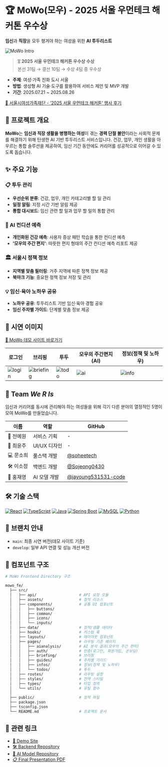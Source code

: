 # 🏆 MoWo(모우) - 2025 서울 우먼테크 해커톤 우수상

**임신**과 **직장**을 모두 챙겨야 하는 여성을 위한 **AI 투두리스트**

![MoWo Intro](https://github.com/user-attachments/assets/962747a9-bc86-4b16-8ffa-02f8e4cde705)

> 🎖️ **2025 서울 우먼테크 해커톤 우수상 수상**  
> 본선 31팀 → 결선 10팀 → 수상 4팀 중 우수상

- **주제**: 여성·가족 친화 도시 서울
- **방법**: 생성형 AI 기술·도구를 활용하여 서비스 제안 및 MVP 개발
- **기간**: 2025.07.21 ~ 2025.08.26

[🔗 서울시여성가족재단 - ‘2025 서울 우먼테크 해커톤’ 행사 후기](https://www.seoulwomen.or.kr/sfwf/contents/sfwf-pressRelease2.do?&schM=view&id=30272)

## 🎯 프로젝트 개요

**MoWo**는 **임신과 직장 생활을 병행하는 여성**이 겪는 **경력 단절 불안**이라는 사회적 문제를 해결하기 위해 탄생한 AI 기반 투두리스트 서비스입니다. 건강, 업무, 개인 생활을 아우르는 통합 솔루션을 제공하여, 임신 기간 동안에도 커리어를 성공적으로 이어갈 수 있도록 돕습니다.

## ✨ 주요 기능

### 📋 투두 관리

- **우선순위 분류**: 건강, 업무, 개인 카테고리별 할 일 관리
- **일정 알림**: 지정 시간 기반 알림 제공
- **통합 대시보드**: 임신 관련 할 일과 업무 할 일의 통합 관리

### 🤖 AI 컨디션 예측

- **개인화된 건강 예측**: 사용자 증상 패턴 학습을 통한 컨디션 예측
- **'모우의 주간 편지'**: 따뜻한 편지 형태의 주간 컨디션 예측 리포트 제공

### 🏛️ 서울시 정책 정보

- **지역별 맞춤 필터링**: 거주 지역에 따른 정책 정보 제공
- **북마크 기능**: 중요한 정책 정보 저장 및 관리

### 💡 임신·육아 노하우 공유

- **노하우 공유**: 투두리스트 기반 임신·육아 경험 공유
- **임신 주차별 가이드**: 단계별 맞춤 정보 제공

## 📱 시연 이미지

[📱 MoWo 데모 사이트 바로가기](https://mowo-lake.vercel.app/login)

| 로그인                                                                                    | 브리핑                                                                                       | 투두                                                                                     | 모우의 주간편지(AI)                                                                    | 정보(정책 및 노하우)                                                                     |
| ----------------------------------------------------------------------------------------- | -------------------------------------------------------------------------------------------- | ---------------------------------------------------------------------------------------- | -------------------------------------------------------------------------------------- | ---------------------------------------------------------------------------------------- |
| ![login](https://github.com/user-attachments/assets/bd0dfbf1-965d-4680-a7a0-126d4fec70bb) | ![briefing](https://github.com/user-attachments/assets/50f02277-4454-4396-8d6d-927daa306a38) | ![todo](https://github.com/user-attachments/assets/fc325e69-b7f5-4112-9f1b-4de9c5735d8e) | ![ai](https://github.com/user-attachments/assets/9c12052f-926d-4de7-9f14-5f1ba13ff730) | ![info](https://github.com/user-attachments/assets/82f35c75-5660-4ffb-9f7b-7b2592f953ea) |

## 👥 Team _We R Is_

임신과 커리어를 동시에 관리해야 하는 여성들을 위해 각기 다른 분야의 열정적인 5명이 모여 MoWo를 만들었습니다.

| 이름      | 역할         | GitHub                                                       |
| --------- | ------------ | ------------------------------------------------------------ |
| 🎯 전예원 | 서비스 기획  | -                                                            |
| 🎨 최윤주 | UI/UX 디자인 | -                                                            |
| 💻 문소희 | 풀스택 개발  | [@soheetech](https://github.com/soheetech)                   |
| 🛠️ 이소정 | 백엔드 개발  | [@Sojeong0430](https://github.com/Sojeong0430)               |
| 🤖 홍재영 | AI 모델 개발 | [@jayoung531531-code](https://github.com/jayoung531531-code) |

## 🛠 기술 스택

[![React](https://img.shields.io/badge/React-61DAFB?style=flat-square&logo=React&logoColor=black)](https://reactjs.org/)
[![TypeScript](https://img.shields.io/badge/TypeScript-3178C6?style=flat-square&logo=TypeScript&logoColor=white)](https://www.typescriptlang.org/)
[![Java](https://img.shields.io/badge/Java-ED8B00?style=flat-square&logo=openjdk&logoColor=white)](https://www.java.com/)
[![Spring Boot](https://img.shields.io/badge/Spring%20Boot-6DB33F?style=flat-square&logo=Spring%20Boot&logoColor=white)](https://spring.io/)
[![MySQL](https://img.shields.io/badge/MySQL-4479A1?style=flat-square&logo=MySQL&logoColor=white)](https://www.mysql.com/)
[![Python](https://img.shields.io/badge/Python-3776AB?style=flat-square&logo=Python&logoColor=white)](https://www.python.org/)

## 🔀 브랜치 안내

- `main`: 최종 시연 버전(데모 사이트 기준)
- `develop`: 일부 API 연결 및 성능 개선 버전

## 📂 컴포넌트 구조

```bash
# MoWo Frontend Directory 구조

mowo_fe/
  ├── src/
  │   ├── api/                   # API 요청 모듈
  │   ├── assets/                # 정적 리소스
  │   ├── components/            # 공통 UI 컴포넌트
  │   │   ├── buttons/
  │   │   ├── common/
  │   │   ├── icons/
  │   │   └── inputs/
  │   ├── data/                  # 정적/샘플 데이터
  │   ├── hooks/                 # 커스텀 훅
  │   ├── layouts/               # 레이아웃 컴포넌트
  │   ├── pages/                 # 라우팅 기준 페이지
  │   │   ├── aianalysis/        # AI 분석 결과(모우의 주간 편지)
  │   │   ├── auth/              # 인증(로그인, 회원가입, 온보딩)
  │   │   ├── briefing/          # 브리핑
  │   │   ├── guides/            # 주차별 가이드
  │   │   ├── infos/             # 정보(정책 및 노하우)
  │   │   └── todos/             # 투두
  │   ├── routes/                # 라우팅 설정
  │   ├── styles/                # 전역 스타일
  │   ├── types/                 # 타입 정의
  │   └── utils/                 # 유틸 함수
  │
  ├── public/                    # 정적 파일
  ├── package.json
  ├── tsconfig.json
  └── README.md                  # 프로젝트 문서
```

## 🔗 관련 링크

- [📱 Demo Site](https://mowo-lake.vercel.app/login)
- [🛠️ Backend Repository](https://github.com/WomanTech2025-MoWo/MoWo_BE)
- [🤖 AI Model Repository](https://github.com/WomanTech2025-MoWo/MoWo_AI)
- [📋 Final Presentation PDF](https://github.com/WomanTech2025-MoWo/MoWo_BE/blob/develop/docs/final_presentation.pdf)
